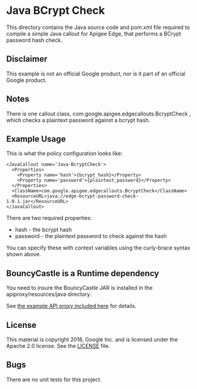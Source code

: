 # Java BCrypt Check

This directory contains the Java source code and pom.xml file required to
compile a simple Java callout for Apigee Edge, that performs a BCrypt password hash check.

## Disclaimer

This example is not an official Google product, nor is it part of an official Google product.

## Notes

There is one callout class, com.google.apigee.edgecallouts.BcryptCheck ,
which checks a plaintext password against a bcrypt hash.


## Example Usage

This is what the policy configuration looks like:

```
<JavaCallout name='Java-BcryptCheck'>
  <Properties>
    <Property name='hash'>{bcrypt_hash}</Property>
    <Property name='password'>{plaintext_password}</Property>
  </Properties>
  <ClassName>com.google.apigee.edgecallouts.BcryptCheck</ClassName>
  <ResourceURL>java://edge-bcrypt-password-check-1.0.1.jar</ResourceURL>
</JavaCallout>
```

There are two required properties:
* hash - the bcrypt hash
* password - the plaintext password to check against the hash

You can specify these with context variables using the curly-brace syntax shown above.

## BouncyCastle is a Runtime dependency

You need to insure the BouncyCastle JAR is installed in the apiproxy/resources/java directory.

See [the example API proxy included here](./bundle) for details. 

## License

This material is copyright 2018, Google Inc.
and is licensed under the Apache 2.0 license. See the [LICENSE](LICENSE) file.


## Bugs

There are no unit tests for this project.
